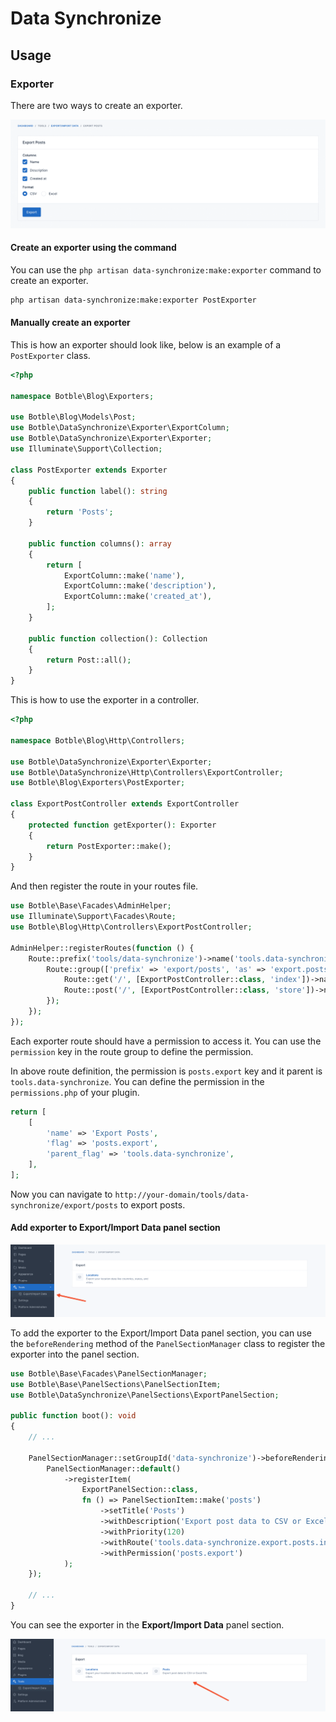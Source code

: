 # Data Synchronize

## Usage

### Exporter

There are two ways to create an exporter.

![Exporter](./art/exporter.png)

#### Create an exporter using the command

You can use the `php artisan data-synchronize:make:exporter` command to create an exporter.

```bash
php artisan data-synchronize:make:exporter PostExporter
```

#### Manually create an exporter

This is how an exporter should look like, below is an example of a `PostExporter` class.

```php
<?php

namespace Botble\Blog\Exporters;

use Botble\Blog\Models\Post;
use Botble\DataSynchronize\Exporter\ExportColumn;
use Botble\DataSynchronize\Exporter\Exporter;
use Illuminate\Support\Collection;

class PostExporter extends Exporter
{
    public function label(): string
    {
        return 'Posts';
    }

    public function columns(): array
    {
        return [
            ExportColumn::make('name'),
            ExportColumn::make('description'),
            ExportColumn::make('created_at'),
        ];
    }

    public function collection(): Collection
    {
        return Post::all();
    }
}
```

This is how to use the exporter in a controller.

```php
<?php

namespace Botble\Blog\Http\Controllers;

use Botble\DataSynchronize\Exporter\Exporter;
use Botble\DataSynchronize\Http\Controllers\ExportController;
use Botble\Blog\Exporters\PostExporter;

class ExportPostController extends ExportController
{
    protected function getExporter(): Exporter
    {
        return PostExporter::make();
    }
}
```

And then register the route in your routes file.

```php
use Botble\Base\Facades\AdminHelper;
use Illuminate\Support\Facades\Route;
use Botble\Blog\Http\Controllers\ExportPostController;

AdminHelper::registerRoutes(function () {
    Route::prefix('tools/data-synchronize')->name('tools.data-synchronize.')->group(function () {
        Route::group(['prefix' => 'export/posts', 'as' => 'export.posts.', 'permission' => 'posts.export'], function () {
            Route::get('/', [ExportPostController::class, 'index'])->name('index');
            Route::post('/', [ExportPostController::class, 'store'])->name('store');
        });
    });
});
```

Each exporter route should have a permission to access it. You can use the `permission` key in the route group to define
the permission.

In above route definition, the permission is `posts.export` key and it parent is `tools.data-synchronize`. You can
define the permission in the `permissions.php` of your plugin.

```php
return [
    [
        'name' => 'Export Posts',
        'flag' => 'posts.export',
        'parent_flag' => 'tools.data-synchronize',
    ],
];
```

Now you can navigate to `http://your-domain/tools/data-synchronize/export/posts` to export posts.

#### Add exporter to Export/Import Data panel section

![Panel Section](./art/panel-section-1.png)

To add the exporter to the Export/Import Data panel section, you can use the `beforeRendering` method of
the `PanelSectionManager` class to register the exporter into the panel section.

```php
use Botble\Base\Facades\PanelSectionManager;
use Botble\Base\PanelSections\PanelSectionItem;
use Botble\DataSynchronize\PanelSections\ExportPanelSection;

public function boot(): void
{
    // ...

    PanelSectionManager::setGroupId('data-synchronize')->beforeRendering(function () {
        PanelSectionManager::default()
            ->registerItem(
                ExportPanelSection::class,
                fn () => PanelSectionItem::make('posts')
                    ->setTitle('Posts')
                    ->withDescription('Export post data to CSV or Excel file.')
                    ->withPriority(120)
                    ->withRoute('tools.data-synchronize.export.posts.index')
                    ->withPermission('posts.export')
            );
    });
    
    // ...
}
```

You can see the exporter in the **Export/Import Data** panel section.

![Panel Section](./art/panel-section-2.png)
